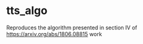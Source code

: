# tts_algo
Reproduces the algorithm presented in section IV of https://arxiv.org/abs/1806.08815 work
